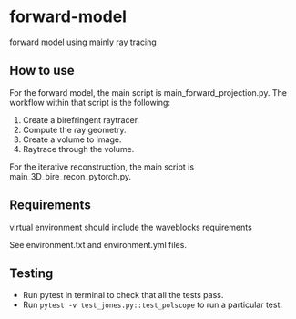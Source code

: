 # forward-model
forward model using mainly ray tracing

## How to use
For the forward model, the main script is main_forward_projection.py. The workflow within that script is the following:

1. Create a birefringent raytracer.
1. Compute the ray geometry.
1. Create a volume to image.
1. Raytrace through the volume.

For the iterative reconstruction, the main script is main_3D_bire_recon_pytorch.py.

## Requirements
virtual environment should include the waveblocks requirements

See environment.txt and environment.yml files.

## Testing
- Run pytest in terminal to check that all the tests pass.
- Run ```pytest -v test_jones.py::test_polscope``` to run a particular test.